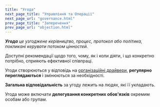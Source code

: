 ```yaml
---
title: "Угода"
next_page_title: "Управління та Операції"
next_page_url: "governance.html"
prev_page_title: "Заперечення"
prev_page_url: "objection.html"
---
```



_**Угода** це узгоджене керівництво, процес, протокол або політика, покликані керувати потоком цінностей._

Доступні рекомендації щодо того, чому, як і коли діяти, і що конкретно потрібно, сприяють ефективної співпраці.

Угоди створюються у відповідь на <a href="glossary.html#entry-organizational-driver" class="glossary-tooltip" data-toggle="tooltip" title="Організаційний драйвер: Драйвер - це мотив, який спонукає людину або групу реагувати на конкретну ситуацію. Драйвер вважається **організаційним драйвером**, якщо реагування на нього допоможе організації створити цінність, усунути втрати або уникнути непередбачуваних наслідків.">організаційні драйвери</a>, **регулярно переглядаються** і змінюються за необхідності.

**Загальна відповідальність** за угоду лежить на людях, які її укладають.

Угода може включати **делегування конкретних обов'язків** окремим особам або групам.

